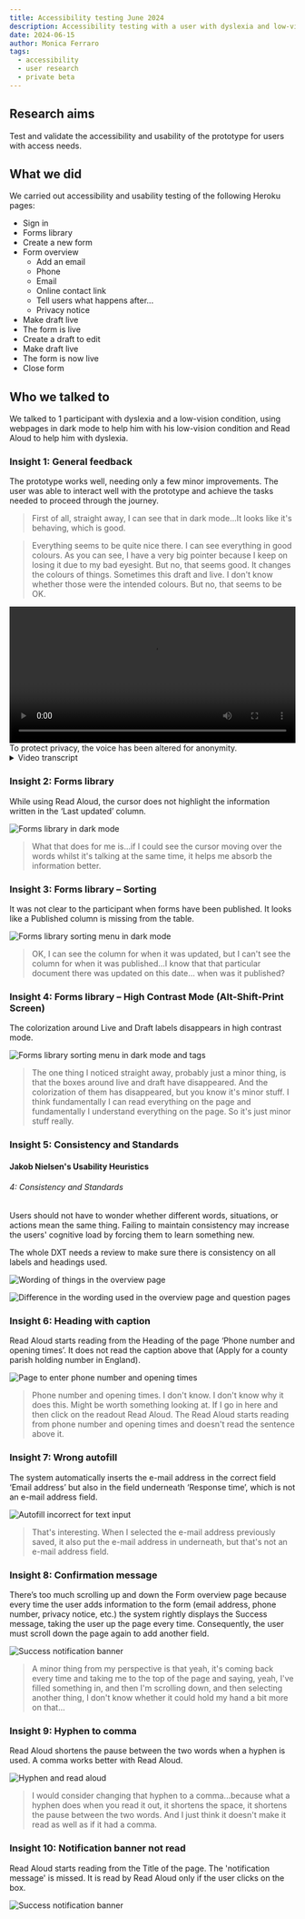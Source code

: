 ```yaml
---
title: Accessibility testing June 2024
description: Accessibility testing with a user with dyslexia and low-vision
date: 2024-06-15
author: Monica Ferraro
tags:
  - accessibility
  - user research
  - private beta
---
```


## Research aims

Test and validate the accessibility and usability of the prototype for users with access needs.

## What we did
We carried out accessibility and usability testing of the following Heroku pages:
- Sign in
- Forms library
- Create a new form
- Form overview
  - Add an email
  - Phone
  - Email
  - Online contact link
  - Tell users what happens after...
  - Privacy notice
- Make draft live
- The form is live
- Create a draft to edit
- Make draft live
- The form is now live
- Close form

## Who we talked to
We talked to 1 participant with dyslexia and a low-vision condition, using webpages in dark mode to help him with his low-vision condition and Read Aloud to help him with dyslexia.

### Insight 1: General feedback
The prototype works well, needing only a few minor improvements. The user was able to interact well with the prototype and achieve the tasks needed to proceed through the journey.

> First of all, straight away, I can see that in dark mode...It looks like it's behaving, which is good.

> Everything seems to be quite nice there. I can see everything in good colours. As you can see, I have a very big pointer because I keep on losing it due to my bad eyesight. But no, that seems good. It changes the colours of things. Sometimes this draft and live. I don't know whether those were the intended colours. But no, that seems to be OK.

<video width="100%" scrolling="no" frameborder="1" height="240" controls>
  <source src="vid.mp4" type="video/mp4">
Your browser does not support the video tag.
</video>
<span class="govuk-caption-m govuk-!-margin-bottom-2">To protect privacy, the voice has been altered for anonymity.</span>


<details class="govuk-details">
  <summary class="govuk-details__summary">
    <span class="govuk-details__summary-text">
      Video transcript
    </span>
  </summary>
  <div class="govuk-details__text">

The prototype works well. I mean, first of all, straight away I can see that in dark mode it looks like it's behaving with everything seems to be quite nice there. I can see everything with good colours.


As you can see, I have a very big pointer because I keep on losing it due to my bad eyesight. But I think this is testament to using the GDS. You know, format is that every everything that I've mentioned really is as low and minor, but no for very, very good in terms of usability. Amen. Yes, I think it's, I think it's very, very good. I wouldn't have a problem using it, let's put it that way.

And there's lots of forms you'd use which are a lot, lot worse than this. So I, I think when you use assistive technology, when you use non-standard colours and things like that, you do get used to as a person knowing that it doesn't always behave correctly. So you expect it to be sort of not behaving as you would expect. But this one largely there's not. There's nothing major. I could use this form. I could use this form OK with my particular needs because I can still read a bit as well as read it as well as using the read aloud.

So I can see success. This form is now live and I probably wouldn't read that out.
  </div>
</details>


### Insight 2: Forms library

While using Read Aloud, the cursor does not highlight the information written in the ‘Last updated’ column.

![Forms library in dark mode](01.png "Forms library in dark mode")

> What that does for me is...if I could see the cursor moving over the words whilst it's talking at the same time, it helps me absorb the information better.

### Insight 3: Forms library – Sorting
It was not clear to the participant when forms have been published. It looks like a Published column is missing from the table.

![Forms library sorting menu in dark mode](02.png "Forms library sorting menu in dark mode")

> OK, I can see the column for when it was updated, but I can't see the column for when it was published...I know that that particular document there was updated on this date... when was it published?

### Insight 4: Forms library – High Contrast Mode (Alt-Shift-Print Screen)
The colorization around Live and Draft labels disappears in high contrast mode.

![Forms library sorting menu in dark mode and tags](03.png "Forms library sorting menu in dark mode and tags")

> The one thing I noticed straight away, probably just a minor thing, is that the boxes around live and draft have disappeared. And the colorization of them has disappeared, but you know it's minor stuff. I think fundamentally I can read everything on the page and fundamentally I understand everything on the page. So it's just minor stuff really.

### Insight 5: Consistency and Standards
#### Jakob Nielsen's Usability Heuristics

###### 4: Consistency and Standards

Users should not have to wonder whether different words, situations, or actions mean the same thing. Failing to maintain consistency may increase the users' cognitive load by forcing them to learn something new.

The whole DXT needs a review to make sure there is consistency on all labels and headings used.

![Wording of things in the overview page](04.png "Wording of things in the overview page")

![Difference in the wording used in the overview page and question pages](05.png "Difference in the wording used in the overview page and question pages")


### Insight 6: Heading with caption
Read Aloud starts reading from the Heading of the page ‘Phone number and opening times’. It does not read the caption above that (Apply for a county parish holding number in England).

![Page to enter phone number and opening times](06.png "Page to enter phone number and opening times")

> Phone number and opening times. I don't know. I don't know why it does this. Might be worth something looking at. If I go in here and then click on the readout Read Aloud. The Read Aloud starts reading from phone number and opening times and doesn't read the sentence above it.

### Insight 7: Wrong autofill
The system automatically inserts the e-mail address in the correct field ‘Email address’ but also in the field underneath ‘Response time’, which is not an e-mail address field.

![Autofill incorrect for text input](07.png "Autofill incorrect for text input")

> That's interesting. When I selected the e-mail address previously saved, it also put the e-mail address in underneath, but that's not an e-mail address field.

### Insight 8: Confirmation message
There’s too much scrolling up and down the Form overview page because every time the user adds information to the form (email address, phone number, privacy notice, etc.) the system rightly displays the Success message, taking the user up the page every time. Consequently, the user must scroll down the page again to add another field.

![Success notification banner](08.png "Success notification banner")

> A minor thing from my perspective is that yeah, it's coming back every time and taking me to the top of the page and saying, yeah, I've filled something in, and then I'm scrolling down, and then selecting another thing, I don't know whether it could hold my hand a bit more on that...

### Insight 9: Hyphen to comma
Read Aloud shortens the pause between the two words when a hyphen is used. A comma works better with Read Aloud.

![Hyphen and read aloud](09.png "Hyphen and read aloud")

> I would consider changing that hyphen to a comma...because what a hyphen does when you read it out, it shortens the space, it shortens the pause between the two words. And I just think it doesn't make it read as well as if it had a comma.

### Insight 10: Notification banner not read
Read Aloud starts reading from the Title of the page. The 'notification message' is missed. It is read by Read Aloud only if the user clicks on the box.

![Success notification banner](10.png "Success notification banner")



